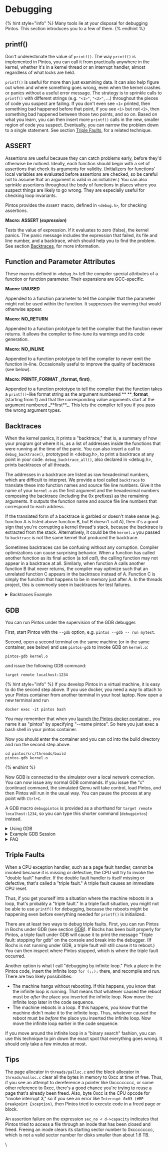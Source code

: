# Debugging

{% hint style="info" %}
Many tools lie at your disposal for debugging Pintos. This section introduces you to a few of them.
{% endhint %}

## printf()

Don't underestimate the value of `printf()`. The way `printf()` is implemented in Pintos, you can call it from practically anywhere in the kernel, whether it's in a kernel thread or an interrupt handler, almost regardless of what locks are held.

`printf()` is useful for more than just examining data. It can also help figure out when and where something goes wrong, even when the kernel crashes or panics without a useful error message. The strategy is to sprinkle calls to `printf()` with different strings (e.g. `"<1>"`, `"<2>"`, ...) throughout the pieces of code you suspect are failing. If you don't even see `<1>` printed, then something bad happened before that point, if you see `<1>` but not `<2>`, then something bad happened between those two points, and so on. Based on what you learn, you can then insert more `printf()` calls in the new, smaller region of code you suspect. Eventually, you can narrow the problem down to a single statement. See section [Triple Faults](debugging.md#undefined), for a related technique.

## ASSERT

Assertions are useful because they can catch problems early, before they'd otherwise be noticed. Ideally, each function should begin with a set of assertions that check its arguments for validity. (Initializers for functions' local variables are evaluated before assertions are checked, so be careful not to assume that an argument is valid in an initializer.) You can also sprinkle assertions throughout the body of functions in places where you suspect things are likely to go wrong. They are especially useful for checking loop invariants.

Pintos provides the `ASSERT` macro, defined in `<debug.h>`, for checking assertions.

**Macro: ASSERT (**_**expression**_**)**

Tests the value of expression. If it evaluates to zero (false), the kernel panics. The panic message includes the expression that failed, its file and line number, and a backtrace, which should help you to find the problem. See section [Backtraces](debugging.md#undefined-1), for more information.

## Function and Parameter Attributes

These macros defined in `<debug.h>` tell the compiler special attributes of a function or function parameter. Their expansions are GCC-specific.

**Macro: UNUSED**

Appended to a function parameter to tell the compiler that the parameter might not be used within the function. It suppresses the warning that would otherwise appear.

**Macro: NO\_RETURN**

Appended to a function prototype to tell the compiler that the function never returns. It allows the compiler to fine-tune its warnings and its code generation.

**Macro: NO\_INLINE**

Appended to a function prototype to tell the compiler to never emit the function in-line. Occasionally useful to improve the quality of backtraces (see below).

**Macro: PRINTF\_FORMAT \_(format, first)**\_

Appended to a function prototype to tell the compiler that the function takes a `printf()`-like format string as the argument numbered \*\* **\_**format**\_ (starting from 1) and that the corresponding value arguments start at the argument numbered \_**first\*\*\_. This lets the compiler tell you if you pass the wrong argument types.

## Backtraces

When the kernel panics, it prints a "backtrace," that is, a summary of how your program got where it is, as a list of addresses inside the functions that were running at the time of the panic. You can also insert a call to `debug_backtrace()`, prototyped in \<debug.h>, to print a backtrace at any point in your code. `debug_backtrace_all()`, also declared in \<debug.h>, prints backtraces of all threads.

The addresses in a backtrace are listed as raw hexadecimal numbers, which are difficult to interpret. We provide a tool called `backtrace` to translate these into function names and source file line numbers. Give it the name of your `kernel.o` as the first argument and the hexadecimal numbers composing the backtrace (including the 0x prefixes) as the remaining arguments. It outputs the function name and source file line numbers that correspond to each address.

If the translated form of a backtrace is garbled or doesn't make sense (e.g. function A is listed above function B, but B doesn't call A), then it's a good sign that you're corrupting a kernel thread's stack, because the backtrace is extracted from the stack. Alternatively, it could be the `kernel.o` you passed to `backtrace` is not the same kernel that produced the backtrace.

Sometimes backtraces can be confusing without any corruption. Compiler optimizations can cause surprising behavior. When a function has called another function as its final action (a _tail call_), the calling function may not appear in a backtrace at all. Similarly, when function A calls another function B that never returns, the compiler may optimize such that an unrelated function C appears in the backtrace instead of A. Function C is simply the function that happens to be in memory just after A. In the threads project, this is commonly seen in backtraces for test failures.

<details>

<summary>Backtraces Example</summary>

Here's an example. Suppose that Pintos printed out this following call stack, which is taken from an actual Pintos submission for the file system project:

```
Call stack: 0xc0106eff 0xc01102fb 0xc010dc22 0xc010cf67 0xc0102319
0xc010325a 0x804812c 0x8048a96 0x8048ac8.
```

You would then invoke the `backtrace` utility like shown below, cutting and pasting the backtrace information into the command line. This assumes that `kernel.o` is in the current directory. You would of course enter all of the following on a single shell command line, even though that would overflow our margins here:

```
backtrace kernel.o 0xc0106eff 0xc01102fb 0xc010dc22 0xc010cf67 
0xc0102319 0xc010325a 0x804812c 0x8048a96 0x8048ac8
```

The backtrace output would then look something like this:

```
0xc0106eff: debug_panic (lib/debug.c:86)
0xc01102fb: file_seek (filesys/file.c:405)
0xc010dc22: seek (userprog/syscall.c:744)
0xc010cf67: syscall_handler (userprog/syscall.c:444)
0xc0102319: intr_handler (threads/interrupt.c:334)
0xc010325a: intr_entry (threads/intr-stubs.S:38)
0x0804812c: (unknown)
0x08048a96: (unknown)
0x08048ac8: (unknown)
```

(You will probably not see exactly the same addresses if you run the command above on your own kernel binary, because the source code you compiled and the compiler you used are probably different.)

The first line in the backtrace refers to `debug_panic()`, the function that implements kernel panics. Because backtraces commonly result from kernel panics, `debug_panic()` will often be the first function shown in a backtrace.

The second line shows `file_seek()` as the function that panicked, in this case as the result of an assertion failure. In the source code tree used for this example, line 405 of `filesys/file.c` is the assertion

```
ASSERT (file_ofs >= 0);
```

(This line was also cited in the assertion failure message.) Thus, `file_seek()` panicked because it passed a negative file offset argument.

The third line indicates that `seek()` called `file_seek()`, presumably without validating the offset argument. In this submission, `seek()` implements the `seek` system call.

The fourth line shows that `syscall_handler()`, the system call handler, invoked `seek()`.

The fifth and sixth lines are the interrupt handler entry path.

The remaining lines are for addresses below `PHYS_BASE`. This means that they refer to addresses in the user program, not in the kernel. If you know what user program was running when the kernel panicked, you can re-run `backtrace` on the user program, like so: (typing the command on a single line, of course):

```
backtrace tests/filesys/extended/grow-too-big 0xc0106eff 0xc01102fb
0xc010dc22 0xc010cf67 0xc0102319 0xc010325a 0x804812c 0x8048a96
0x8048ac8
```

The results look like this:

```
0xc0106eff: (unknown)
0xc01102fb: (unknown)
0xc010dc22: (unknown)
0xc010cf67: (unknown)
0xc0102319: (unknown)
0xc010325a: (unknown)
0x0804812c: test_main (...xtended/grow-too-big.c:20)
0x08048a96: main (tests/main.c:10)
0x08048ac8: _start (lib/user/entry.c:9)
```

You can even specify both the kernel and the user program names on the command line, like so:

```
backtrace kernel.o tests/filesys/extended/grow-too-big 0xc0106eff
0xc01102fb 0xc010dc22 0xc010cf67 0xc0102319 0xc010325a 0x804812c
0x8048a96 0x8048ac8
```

The result is a combined backtrace:

```
In kernel.o:
0xc0106eff: debug_panic (lib/debug.c:86)
0xc01102fb: file_seek (filesys/file.c:405)
0xc010dc22: seek (userprog/syscall.c:744)
0xc010cf67: syscall_handler (userprog/syscall.c:444)
0xc0102319: intr_handler (threads/interrupt.c:334)
0xc010325a: intr_entry (threads/intr-stubs.S:38)
In tests/filesys/extended/grow-too-big:
0x0804812c: test_main (...xtended/grow-too-big.c:20)
0x08048a96: main (tests/main.c:10)
0x08048ac8: _start (lib/user/entry.c:9)
```

Here's an extra tip for anyone who read this far: `backtrace` is smart enough to strip the "Call stack" header and "." trailer from the command line if you include them. This can save you a little bit of trouble in cutting and pasting. Thus, the following command prints the same output as the first one we used:

```
backtrace kernel.o Call stack: 0xc0106eff 0xc01102fb 0xc010dc22
0xc010cf67 0xc0102319 0xc010325a 0x804812c 0x8048a96 0x8048ac8.
```

</details>

## GDB

You can run Pintos under the supervision of the GDB debugger.

First, start Pintos with the `--gdb` option, e.g. `pintos --gdb -- run mytest`.

Second, open a second terminal on the same machine (or in the same container, see below) and use `pintos-gdb` to invoke GDB on `kernel.o`:

```
pintos-gdb kernel.o
```

and issue the following GDB command:

```
target remote localhost:1234
```

{% hint style="info" %}
If you develop Pintos in a virtual machine, it is easy to do the second step above. If you use docker, you need a way to attach to your Pintos container from another terminal in your host laptop. Now open a new terminal and run

```
docker exec -it pintos bash
```

You may remember that when you [launch the Pintos docker container ](../environment-setup.md#boot-pintos), you name it as "pintos" by specifying "--name pintos". So here you just exec a bash shell in your pintos container.

Now you should enter the container and you can cd into the build directory and run the second step above.

```
cd pintos/src/threads/build
pintos-gdb kernel.o
```
{% endhint %}

Now GDB is connected to the simulator over a local network connection. You can now issue any normal GDB commands. If you issue the "c" (continue) command, the simulated Qemu will take control, load Pintos, and then Pintos will run in the usual way. You can pause the process at any point with `Ctrl+C`.

A GDB macro `debugpintos` is provided as a shorthand for `target remote localhost:1234`, so you can type this shorter command (`debugpintos`) instead.

<details>

<summary>Using GDB</summary>

You can read the GDB manual by typing `info gdb` at a terminal command prompt. Here's a few commonly useful GDB commands:

**GDB Command: c**

Continues execution until Ctrl+C or the next breakpoint.

**GDB Command: si**

Execute one machine instruction.

**GDB Command: s**

Execute until next line reached, step into function calls\*\*.\*\*

**GDB Command: n**

Execute until next line reached, step over function calls\*\*.\*\*

**GDB Command: p \_expression**\_

Evaluates the given expression and prints its value. If the expression contains a function call, that function will actually be executed.

**GDB Command: finish**

Run until the selected function (stack frame) returns

**GDB Command: b \_function**\_

**GDB Command: b \_file:line**\_

**GDB Command: b** \*_**address**_

Sets a breakpoint at _function_, at _line_ within _file_, or _address_. `b` is short for `break` or `breakpoint`. (Use a 0x prefix to specify an address in hex.)

Use `b pintos_init` to make GDB stop when Pintos starts running.

_**GDB Command: info registers**_

Print the general purpose registers, eip, eflags, and the segment selectors. For a much more thorough dump of the machine register state, see QEMU's own info registers command.

**GDB Command:** **x/Nx** _**addr**_

Display a hex dump of N words starting at virtual address _addr_. If N is omitted, it defaults to 1. _addr_ can be any expression.

**GDB Command: x/Ni** _**addr**_

Display the N assembly instructions starting at _addr_. Using $eip as _addr_ will display the instructions at the current instruction pointer.

**GDB Command:** **l** _\***address**_

Lists a few lines of code around _address_. (Use a 0x prefix to specify an address in hex.)

**GDB Command: bt**

Prints a stack backtrace similar to that output by the `backtrace` program described above.

**GDB Command:** **frame** _**n**_

Select frame number n or frame at address n

**GDB Command:** **p/a** _**address**_

Prints the name of the function or variable that occupies _address_. (Use a 0x prefix to specify an address in hex.)

**GDB Command:** **diassemble \_function**\_

Disassembles function.

We also provide a set of macros specialized for debugging Pintos, written by Godmar Back [gback@cs.vt.edu](mailto:gback@cs.vt.edu). You can type `help user-defined` for basic help with the macros. Here is an overview of their functionality, based on Godmar's documentation:

**GDB Macro: debugpintos**

Attach debugger to a waiting pintos process on the same machine. Shorthand for `target remote localhost:1234`.

**GDB Macro: dumplist \_list type element**\_

Prints the elements of _list_, which should be a `struct` _list_ that contains elements of the given _type_ (without the word `struct`) in which _element_ is the `struct list_elem` member that links the elements.

Example: `dumplist all_list thread allelem` prints all elements of `struct thread` that are linked in `struct list all_list` using the `struct list_elem allelem` which is part of `struct thread`.

**GDB Macro:** **btthread \_thread**\_

Shows the backtrace of _thread_, which is a pointer to the `struct thread` of the thread whose backtrace it should show. For the current thread, this is identical to the `bt` (backtrace) command. It also works for any thread suspended in `schedule()`, provided you know where its kernel stack page is located.

**GDB Macro:** **btthreadlist** _**list element**_

Shows the backtraces of all threads in _\*\*\*\* list_, the `struct list` in which the threads are kept. Specify element as the `struct list_elem` field used inside `struct thread` to link the threads together.

Example: `btthreadlist all_list allelem` shows the backtraces of all threads contained in `struct list all_list`, linked together by `allelem`. This command is useful to determine where your threads are stuck when a deadlock occurs. Please see the example scenario below.

**GDB Macro:** **btthreadall**

Short-hand for `btthreadlist all_list allelem`.

**GDB Macro:** **btpagefault**

Print a backtrace of the current thread after a page fault exception. Normally, when a page fault exception occurs, GDB will stop with a message that might say:

```
Program received signal 0, Signal 0.
0xc0102320 in intr0e_stub ()
```

In that case, the `bt` command might not give a useful backtrace. Use `btpagefault` instead.

You may also use `btpagefault` for page faults that occur in a user process. In this case, you may wish to also load the user program's symbol table using the `loadusersymbols` macro, as described below.

**GDB Macro:** **loadusersymbols**

You can also use GDB to debug a user program running under Pintos. To do that, use the `loadusersymbols` macro to load the program's symbol table:

```
loadusersymbols program
```

where program is the name of the program's executable (in the host file system, not in the Pintos file system). For example, you may issue:

```
(gdb) loadusersymbols tests/userprog/exec-multiple
add symbol table from file "tests/userprog/exec-multiple" at
    .text_addr = 0x80480a0
(gdb) 
```

After this, you should be able to debug the user program the same way you would the kernel, by placing breakpoints, inspecting data, etc. Your actions apply to every user program running in Pintos, not just to the one you want to debug, so be careful in interpreting the results: GDB does not know which process is currently active (because that is an abstraction the Pintos kernel creates). Also, a name that appears in both the kernel and the user program will actually refer to the kernel name. (The latter problem can be avoided by giving the user executable name on the GDB command line, instead of kernel.o, and then using `loadusersymbols` to load kernel.o.) `loadusersymbols` is implemented via GDB's `add-symbol-file` command.

**GDB Macro: hook-stop**

GDB invokes this macro every time the simulation stops, which Bochs will do for every processor exception, among other reasons. If the simulation stops due to a page fault, `hook-stop` will print a message that says and explains further whether the page fault occurred in the kernel or in user code.

If the exception occurred from user code, `hook-stop` will say:

```
pintos-debug: a page fault exception occurred in user mode
pintos-debug: hit 'c' to continue, or 's' to step to intr_handler
```

In Project 2, a page fault in a user process leads to the termination of the process. You should expect those page faults to occur in the robustness tests where we test that your kernel properly terminates processes that try to access invalid addresses. To debug those, set a break point in `page_fault()` in exception.c, which you will need to modify accordingly.

In Project 3, a page fault in a user process no longer automatically leads to the termination of a process. Instead, it may require reading in data for the page the process was trying to access, either because it was swapped out or because this is the first time it's accessed. In either case, you will reach `page_fault()` and need to take the appropriate action there.

If the page fault did not occur in user mode while executing a user process, then it occurred in kernel mode while executing kernel code. In this case, `hook-stop` will print this message:

```
pintos-debug: a page fault occurred in kernel mode
```

followed by the output of the `btpagefault` command.

Before Project 2, a page fault exception in kernel code is always a bug in your kernel, because your kernel should never crash. Starting with Project 2, the situation will change if you use the `get_user()` and `put_user()` strategy to verify user memory accesses (If you are don't know what does this mean, don't worry, you should understand when you work on Project 2.)\\

</details>

<details>

<summary>Example GDB Session</summary>

This section narrates a sample GDB session, provided by Godmar Back. This example illustrates how one might debug a Project 1 solution in which occasionally a thread that calls `timer_sleep()` is not woken up. With this bug, tests such as `mlfqs_load_1` get stuck.

This session was captured with a slightly older version of Bochs and the GDB macros for Pintos, so it looks slightly different than it would now. Program output is shown in normal type, user input is after the "$" or "(gdb)".

First, I start Pintos:

```
$ pintos -v --gdb -- -q -mlfqs run mlfqs-load-1
Writing command line to /tmp/gDAlqTB5Uf.dsk...
bochs -q
========================================================================
                       Bochs x86 Emulator 2.2.5
             Build from CVS snapshot on December 30, 2005
========================================================================
00000000000i[     ] reading configuration from bochsrc.txt
00000000000i[     ] Enabled gdbstub
00000000000i[     ] installing nogui module as the Bochs GUI
00000000000i[     ] using log file bochsout.txt
Waiting for gdb connection on localhost:1234
```

Then, I open a second window on the same machine (or container) and start GDB:

```
$ pintos-gdb kernel.o
GNU gdb Red Hat Linux (6.3.0.0-1.84rh)
Copyright 2004 Free Software Foundation, Inc.
GDB is free software, covered by the GNU General Public License, and you are
welcome to change it and/or distribute copies of it under certain conditions.
Type "show copying" to see the conditions.
There is absolutely no warranty for GDB.  Type "show warranty" for details.
This GDB was configured as "i386-redhat-linux-gnu"...
Using host libthread_db library "/lib/libthread_db.so.1".
```

Then, I tell GDB to attach to the waiting Pintos emulator:

```
(gdb) debugpintos
Remote debugging using localhost:1234
0x0000fff0 in ?? ()
Reply contains invalid hex digit 78
```

Now I tell Pintos to run by executing `c` (short for `continue`) twice:

```
(gdb) c
Continuing.
Reply contains invalid hex digit 78
(gdb) c
Continuing.
```

Now Pintos will continue and output:

```
Pintos booting with 4,096 kB RAM...
Kernel command line: -q -mlfqs run mlfqs-load-1
374 pages available in kernel pool.
373 pages available in user pool.
Calibrating timer...  102,400 loops/s.
Boot complete.
Executing 'mlfqs-load-1':
(mlfqs-load-1) begin
(mlfqs-load-1) spinning for up to 45 seconds, please wait...
(mlfqs-load-1) load average rose to 0.5 after 42 seconds
(mlfqs-load-1) sleeping for another 10 seconds, please wait...
```

...until it gets stuck because of the bug I had introduced. I hit `Ctrl+C` in the debugger window:

```
Program received signal 0, Signal 0.
0xc010168c in next_thread_to_run () at ../../threads/thread.c:649
649	  while (i <= PRI_MAX && list_empty (&ready_list[i]))
(gdb) 
```

The thread that was running when I interrupted Pintos was the idle thread. If I run `backtrace`, it shows this backtrace:

```
(gdb) bt
#0  0xc010168c in next_thread_to_run () at ../../threads/thread.c:649
#1  0xc0101778 in schedule () at ../../threads/thread.c:714
#2  0xc0100f8f in thread_block () at ../../threads/thread.c:324
#3  0xc0101419 in idle (aux=0x0) at ../../threads/thread.c:551
#4  0xc010145a in kernel_thread (function=0xc01013ff , aux=0x0)
    at ../../threads/thread.c:575
#5  0x00000000 in ?? ()
```

Not terribly useful. What I really like to know is what's up with the other thread (or threads). Since I keep all threads in a linked list called `all_list`, linked together by a `struct list_elem` member named `allelem`, I can use the `btthreadlist` macro from the macro library I wrote. `btthreadlist` iterates through the list of threads and prints the backtrace for each thread:

```
(gdb) btthreadlist all_list allelem
pintos-debug: dumping backtrace of thread 'main' @0xc002f000
#0  0xc0101820 in schedule () at ../../threads/thread.c:722
#1  0xc0100f8f in thread_block () at ../../threads/thread.c:324
#2  0xc0104755 in timer_sleep (ticks=1000) at ../../devices/timer.c:141
#3  0xc010bf7c in test_mlfqs_load_1 () at ../../tests/threads/mlfqs-load-1.c:49
#4  0xc010aabb in run_test (name=0xc0007d8c "mlfqs-load-1")
    at ../../tests/threads/tests.c:50
#5  0xc0100647 in run_task (argv=0xc0110d28) at ../../threads/init.c:281
#6  0xc0100721 in run_actions (argv=0xc0110d28) at ../../threads/init.c:331
#7  0xc01000c7 in main () at ../../threads/init.c:140

pintos-debug: dumping backtrace of thread 'idle' @0xc0116000
#0  0xc010168c in next_thread_to_run () at ../../threads/thread.c:649
#1  0xc0101778 in schedule () at ../../threads/thread.c:714
#2  0xc0100f8f in thread_block () at ../../threads/thread.c:324
#3  0xc0101419 in idle (aux=0x0) at ../../threads/thread.c:551
#4  0xc010145a in kernel_thread (function=0xc01013ff , aux=0x0)
    at ../../threads/thread.c:575
#5  0x00000000 in ?? ()
```

In this case, there are only two threads, the idle thread and the main thread. The kernel stack pages (to which the `struct thread` points) are at 0xc0116000 and 0xc002f000, respectively. The main thread is stuck in `timer_sleep()`, called from `test_mlfqs_load_1`.

Knowing where threads are stuck can be tremendously useful, for instance when diagnosing deadlocks or unexplained hangs.

</details>

<details>

<summary>FAQ</summary>

**GDB can't connect to Bochs.**

If the `target remote` command fails, then make sure that both GDB and `pintos` are running on the same machine (or container) by running `hostname` in each terminal. If the names printed differ, then you need to open a new terminal for GDB on the machine running `pintos`.

**GDB doesn't recognize any of the macros.**

If you start GDB with `pintos-gdb`, it should load the Pintos macros automatically. If you start GDB some other way, then you must issue the command `source pintosdir/src/misc/gdb-macros`, where pintosdir is the root of your Pintos directory, before you can use them.

**Can I debug Pintos with DDD?**

Yes, you can. DDD invokes GDB as a subprocess, so you'll need to tell it to invokes `pintos-gdb` instead:

```
ddd --gdb --debugger pintos-gdb
```

**Can I use GDB inside Emacs?**

Yes, you can. Emacs has special support for running GDB as a subprocess. Type `M-x gdb` and enter your `pintos-gdb` command at the prompt. The Emacs manual has information on how to use its debugging features in a section titled "Debuggers."

**GDB is doing something weird.**

If you notice strange behavior while using GDB, there are three possibilities: a bug in your modified Pintos, a bug in Bochs's interface to GDB or in GDB itself, or a bug in the original Pintos code. The first and second are quite likely, and you should seriously consider both. We hope that the third is less likely, but it is also possible.

</details>

## Triple Faults

When a CPU exception handler, such as a page fault handler, cannot be invoked because it is missing or defective, the CPU will try to invoke the "double fault" handler. If the double fault handler is itself missing or defective, that's called a "triple fault." A triple fault causes an immediate CPU reset.

Thus, if you get yourself into a situation where the machine reboots in a loop, that's probably a "triple fault." In a triple fault situation, you might not be able to use `printf()` for debugging, because the reboots might be happening even before everything needed for `printf()` is initialized.

There are at least two ways to debug triple faults. First, you can run Pintos in Bochs under GDB (see section [GDB](debugging.md#gdb)). If Bochs has been built properly for Pintos, a triple fault under GDB will cause it to print the message "Triple fault: stopping for gdb" on the console and break into the debugger. (If Bochs is not running under GDB, a triple fault will still cause it to reboot.) You can then inspect where Pintos stopped, which is where the triple fault occurred.

Another option is what I call "debugging by infinite loop." Pick a place in the Pintos code, insert the infinite loop `for (;;);` there, and recompile and run. There are two likely possibilities:

* The machine hangs without rebooting. If this happens, you know that the infinite loop is running. That means that whatever caused the reboot must be _after_ the place you inserted the infinite loop. Now move the infinite loop later in the code sequence.
* The machine reboots in a loop. If this happens, you know that the machine didn't make it to the infinite loop. Thus, whatever caused the reboot must be _before_ the place you inserted the infinite loop. Now move the infinite loop earlier in the code sequence.

If you move around the infinite loop in a "binary search" fashion, you can use this technique to pin down the exact spot that everything goes wrong. It should only take a few minutes at most.

## Tips

The page allocator in `threads/palloc.c` and the block allocator in `threads/malloc.c` clear all the bytes in memory to 0xcc at time of free. Thus, if you see an attempt to dereference a pointer like 0xcccccccc, or some other reference to 0xcc, there's a good chance you're trying to reuse a page that's already been freed. Also, byte 0xcc is the CPU opcode for "invoke interrupt 3," so if you see an error like `Interrupt 0x03 (#BP Breakpoint Exception)`, then Pintos tried to execute code in a freed page or block.

An assertion failure on the expression `sec_no < d->capacity` indicates that Pintos tried to access a file through an inode that has been closed and freed. Freeing an inode clears its starting sector number to 0xcccccccc, which is not a valid sector number for disks smaller than about 1.6 TB.

\\
